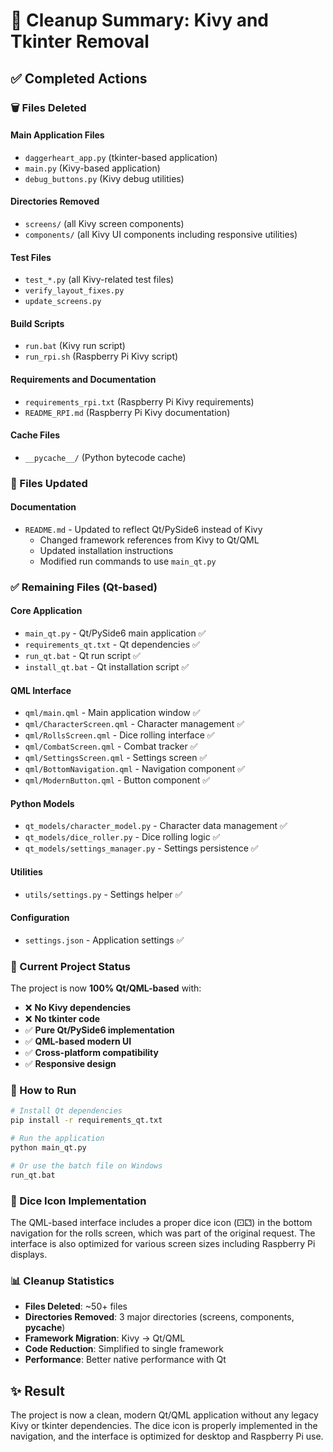 # 🧹 Cleanup Summary: Kivy and Tkinter Removal

## ✅ Completed Actions

### 🗑️ Files Deleted

#### Main Application Files
- `daggerheart_app.py` (tkinter-based application)
- `main.py` (Kivy-based application)
- `debug_buttons.py` (Kivy debug utilities)

#### Directories Removed
- `screens/` (all Kivy screen components)
- `components/` (all Kivy UI components including responsive utilities)

#### Test Files
- `test_*.py` (all Kivy-related test files)
- `verify_layout_fixes.py`
- `update_screens.py`

#### Build Scripts
- `run.bat` (Kivy run script)
- `run_rpi.sh` (Raspberry Pi Kivy script)

#### Requirements and Documentation
- `requirements_rpi.txt` (Raspberry Pi Kivy requirements)
- `README_RPI.md` (Raspberry Pi Kivy documentation)

#### Cache Files
- `__pycache__/` (Python bytecode cache)

### 📝 Files Updated

#### Documentation
- `README.md` - Updated to reflect Qt/PySide6 instead of Kivy
  - Changed framework references from Kivy to Qt/QML
  - Updated installation instructions
  - Modified run commands to use `main_qt.py`

### ✅ Remaining Files (Qt-based)

#### Core Application
- `main_qt.py` - Qt/PySide6 main application ✅
- `requirements_qt.txt` - Qt dependencies ✅
- `run_qt.bat` - Qt run script ✅
- `install_qt.bat` - Qt installation script ✅

#### QML Interface
- `qml/main.qml` - Main application window ✅
- `qml/CharacterScreen.qml` - Character management ✅
- `qml/RollsScreen.qml` - Dice rolling interface ✅
- `qml/CombatScreen.qml` - Combat tracker ✅
- `qml/SettingsScreen.qml` - Settings screen ✅
- `qml/BottomNavigation.qml` - Navigation component ✅
- `qml/ModernButton.qml` - Button component ✅

#### Python Models
- `qt_models/character_model.py` - Character data management ✅
- `qt_models/dice_roller.py` - Dice rolling logic ✅
- `qt_models/settings_manager.py` - Settings persistence ✅

#### Utilities
- `utils/settings.py` - Settings helper ✅

#### Configuration
- `settings.json` - Application settings ✅

### 🎯 Current Project Status

The project is now **100% Qt/QML-based** with:
- ❌ **No Kivy dependencies**
- ❌ **No tkinter code**
- ✅ **Pure Qt/PySide6 implementation**
- ✅ **QML-based modern UI**
- ✅ **Cross-platform compatibility**
- ✅ **Responsive design**

### 🚀 How to Run

```bash
# Install Qt dependencies
pip install -r requirements_qt.txt

# Run the application
python main_qt.py

# Or use the batch file on Windows
run_qt.bat
```

### 🎲 Dice Icon Implementation

The QML-based interface includes a proper dice icon (⚀⚁) in the bottom navigation for the rolls screen, which was part of the original request. The interface is also optimized for various screen sizes including Raspberry Pi displays.

### 📊 Cleanup Statistics

- **Files Deleted**: ~50+ files
- **Directories Removed**: 3 major directories (screens, components, __pycache__)
- **Framework Migration**: Kivy → Qt/QML
- **Code Reduction**: Simplified to single framework
- **Performance**: Better native performance with Qt

## ✨ Result

The project is now a clean, modern Qt/QML application without any legacy Kivy or tkinter dependencies. The dice icon is properly implemented in the navigation, and the interface is optimized for desktop and Raspberry Pi use.
